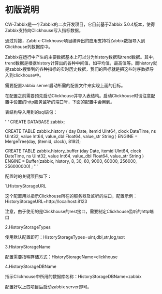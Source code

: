 # 初版说明

CW-Zabbix是一个Zabbix的二次开发项目，它目前基于Zabbix 5.0.4版本，使得Zabbix支持向Clickhouse写入指标数据。

通过对接，Zabbix-Clickhouse项目编译出的应用支持将Zabbix数据导入到Clickhouse列数据库中。

Zabbix在运行中产生的主要数据基本上可以分为history数据和trend数据。其中，trend数据是根据history计算出的各种中间值，如平均值，最高值等。而history就是zabbix搜集到的各种指标的实时历史数据，我们的目标就是把这些时序数据导入到clickhouse中。

需要配置zabbix server启动所需的配置文件来实现上面的目标。

在配置之前需要预先启动Clickhouse并导入表结构。启动Clickhouse时请注意配置中设置的http服务监听的端口号，下面的配置中会用到。

表结构导入用到的sql语句：

'''
CREATE DATABASE zabbix;

CREATE TABLE zabbix.history ( day Date, 
 itemid UInt64, 
 clock DateTime, 
 ns UInt32, 
 value Int64, 
 value_dbl Float64, 
 value_str String 
 ) ENGINE = MergeTree(day, (itemid, clock), 8192);

CREATE TABLE zabbix.history_buffer (day Date, 
 itemid UInt64, 
 clock DateTime, 
 ns UInt32, 
 value Int64, 
 value_dbl Float64, 
 value_str String ) ENGINE = Buffer(zabbix, history, 8, 30, 60, 9000, 60000, 256000, 256000000) ;
'''

配置时的关键项目如下：

1.HistoryStorageURL

这个配置用以指示Clickhouse所在的服务器及监听的端口，配置示例：HistoryStorageURL=http://localhost:8123

注意，由于使用的是Clickhouse的rest接口，需要制定Clickhouse监听的http端口

2.HistoryStorageTypes

使用默认配置即可：HistoryStorageTypes=uint,dbl,str,log,text

3.HistoryStorageName

配置需要指明存储方式：HistoryStorageName=clickhouse

4.HistoryStorageDBName

指示Clickhouse中所用的数据库名称：HistoryStorageDBName=zabbix

配置好以上四项目后启动zabbix server即可。
